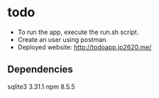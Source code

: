 # todo

- To run the app, execute the run.sh script.
- Create an user using postman.
- Deployed website: http://todoapp.jp2620.me/

## Dependencies

sqlite3 3.31.1
npm 8.5.5
